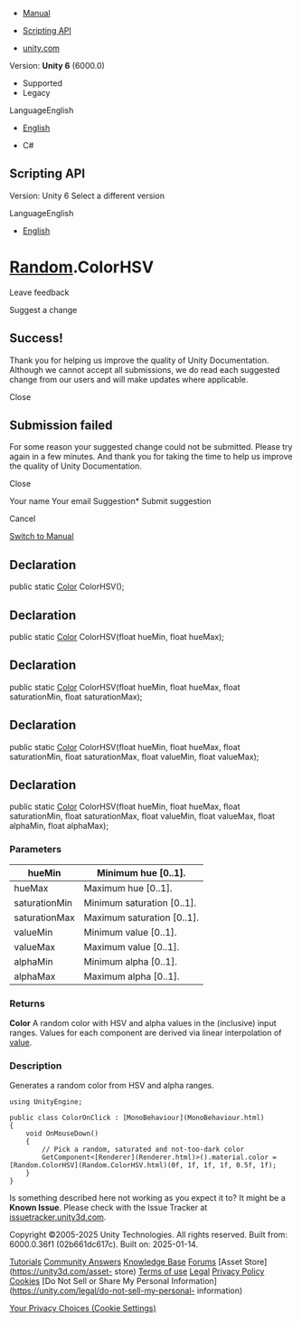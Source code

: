 [ ]()

  * [Manual](../Manual/index.html)
  * [Scripting API](../ScriptReference/index.html)

  * [unity.com](https://unity.com/)

Version: **Unity 6** (6000.0)

  * Supported
  * Legacy

LanguageEnglish

  * [English]()

  * C#

[ ](https://docs.unity3d.com)

## Scripting API

Version: Unity 6 Select a different version

LanguageEnglish

  * [English]()

#  [Random](Random.html).ColorHSV

Leave feedback

Suggest a change

## Success!

Thank you for helping us improve the quality of Unity Documentation. Although
we cannot accept all submissions, we do read each suggested change from our
users and will make updates where applicable.

Close

## Submission failed

For some reason your suggested change could not be submitted. Please <a>try
again</a> in a few minutes. And thank you for taking the time to help us
improve the quality of Unity Documentation.

Close

Your name Your email Suggestion* Submit suggestion

Cancel

[Switch to Manual](../Manual/class-random.html "Go to Random Component in the
Manual")

## Declaration

public static [Color](Color.html) ColorHSV();

## Declaration

public static [Color](Color.html) ColorHSV(float hueMin, float hueMax);

## Declaration

public static [Color](Color.html) ColorHSV(float hueMin, float hueMax, float
saturationMin, float saturationMax);

## Declaration

public static [Color](Color.html) ColorHSV(float hueMin, float hueMax, float
saturationMin, float saturationMax, float valueMin, float valueMax);

## Declaration

public static [Color](Color.html) ColorHSV(float hueMin, float hueMax, float
saturationMin, float saturationMax, float valueMin, float valueMax, float
alphaMin, float alphaMax);

### Parameters

hueMin | Minimum hue [0..1].  
---|---  
hueMax | Maximum hue [0..1].  
saturationMin | Minimum saturation [0..1].  
saturationMax | Maximum saturation [0..1].  
valueMin | Minimum value [0..1].  
valueMax | Maximum value [0..1].  
alphaMin | Minimum alpha [0..1].  
alphaMax | Maximum alpha [0..1].  
  
### Returns

**Color** A random color with HSV and alpha values in the (inclusive) input
ranges. Values for each component are derived via linear interpolation of
[value](Random-value.html).

### Description

Generates a random color from HSV and alpha ranges.

    
    
    using UnityEngine;  
      
    public class ColorOnClick : [MonoBehaviour](MonoBehaviour.html)
    {
        void OnMouseDown()
        {
            // Pick a random, saturated and not-too-dark color
            GetComponent<[Renderer](Renderer.html)>().material.color = [Random.ColorHSV](Random.ColorHSV.html)(0f, 1f, 1f, 1f, 0.5f, 1f);
        }
    }
    

Is something described here not working as you expect it to? It might be a
**Known Issue**. Please check with the Issue Tracker at
[issuetracker.unity3d.com](https://issuetracker.unity3d.com).

Copyright ©2005-2025 Unity Technologies. All rights reserved. Built from:
6000.0.36f1 (02b661dc617c). Built on: 2025-01-14.

[Tutorials](https://unity3d.com/learn) [Community
Answers](https://answers.unity3d.com) [Knowledge
Base](https://support.unity3d.com/hc/en-us)
[Forums](https://forum.unity3d.com) [Asset Store](https://unity3d.com/asset-
store) [Terms of use](https://docs.unity3d.com/Manual/TermsOfUse.html)
[Legal](https://unity.com/legal) [Privacy
Policy](https://unity.com/legal/privacy-policy)
[Cookies](https://unity.com/legal/cookie-policy) [Do Not Sell or Share My
Personal Information](https://unity.com/legal/do-not-sell-my-personal-
information)

[Your Privacy Choices (Cookie Settings)](javascript:void\(0\);)

